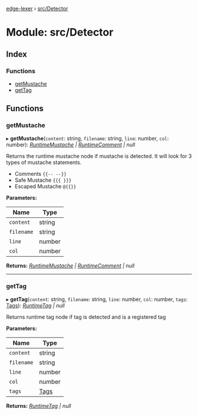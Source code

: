 [edge-lexer](../README.md) › [src/Detector](src_detector.md)

# Module: src/Detector

## Index

### Functions

* [getMustache](src_detector.md#getmustache)
* [getTag](src_detector.md#gettag)

## Functions

###  getMustache

▸ **getMustache**(`content`: string, `filename`: string, `line`: number, `col`: number): *[RuntimeMustache](src_contracts.md#runtimemustache) | [RuntimeComment](src_contracts.md#runtimecomment) | null*

Returns the runtime mustache node if mustache is detected. It will look for 3 types of
mustache statements.

- Comments `{{-- --}}`
- Safe Mustache `{{{ }}}`
- Escaped Mustache `@{{}}`

**Parameters:**

Name | Type |
------ | ------ |
`content` | string |
`filename` | string |
`line` | number |
`col` | number |

**Returns:** *[RuntimeMustache](src_contracts.md#runtimemustache) | [RuntimeComment](src_contracts.md#runtimecomment) | null*

___

###  getTag

▸ **getTag**(`content`: string, `filename`: string, `line`: number, `col`: number, `tags`: [Tags](../interfaces/src_contracts.tags.md)): *[RuntimeTag](src_contracts.md#runtimetag) | null*

Returns runtime tag node if tag is detected and is a registered tag

**Parameters:**

Name | Type |
------ | ------ |
`content` | string |
`filename` | string |
`line` | number |
`col` | number |
`tags` | [Tags](../interfaces/src_contracts.tags.md) |

**Returns:** *[RuntimeTag](src_contracts.md#runtimetag) | null*

